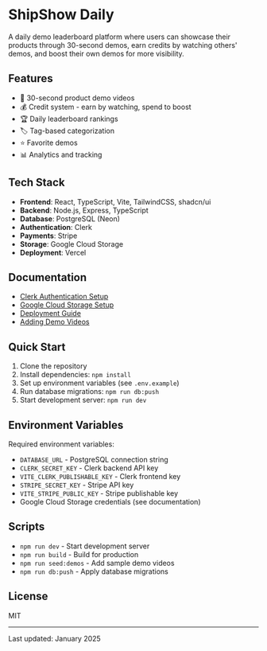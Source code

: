 # ShipShow Daily

A daily demo leaderboard platform where users can showcase their products through 30-second demos, earn credits by watching others' demos, and boost their own demos for more visibility.

## Features

- 🎥 30-second product demo videos
- 💰 Credit system - earn by watching, spend to boost
- 🏆 Daily leaderboard rankings
- 🏷️ Tag-based categorization
- ⭐ Favorite demos
- 📊 Analytics and tracking

## Tech Stack

- **Frontend**: React, TypeScript, Vite, TailwindCSS, shadcn/ui
- **Backend**: Node.js, Express, TypeScript
- **Database**: PostgreSQL (Neon)
- **Authentication**: Clerk
- **Payments**: Stripe
- **Storage**: Google Cloud Storage
- **Deployment**: Vercel

## Documentation

- [Clerk Authentication Setup](./CLERK-SETUP.md)
- [Google Cloud Storage Setup](./GOOGLE-CLOUD-SETUP.md)
- [Deployment Guide](./DEPLOYMENT.md)
- [Adding Demo Videos](./RUN-SEED-DEMOS.md)

## Quick Start

1. Clone the repository
2. Install dependencies: `npm install`
3. Set up environment variables (see `.env.example`)
4. Run database migrations: `npm run db:push`
5. Start development server: `npm run dev`

## Environment Variables

Required environment variables:
- `DATABASE_URL` - PostgreSQL connection string
- `CLERK_SECRET_KEY` - Clerk backend API key
- `VITE_CLERK_PUBLISHABLE_KEY` - Clerk frontend key
- `STRIPE_SECRET_KEY` - Stripe API key
- `VITE_STRIPE_PUBLIC_KEY` - Stripe publishable key
- Google Cloud Storage credentials (see documentation)

## Scripts

- `npm run dev` - Start development server
- `npm run build` - Build for production
- `npm run seed:demos` - Add sample demo videos
- `npm run db:push` - Apply database migrations

## License

MIT

---

Last updated: January 2025

